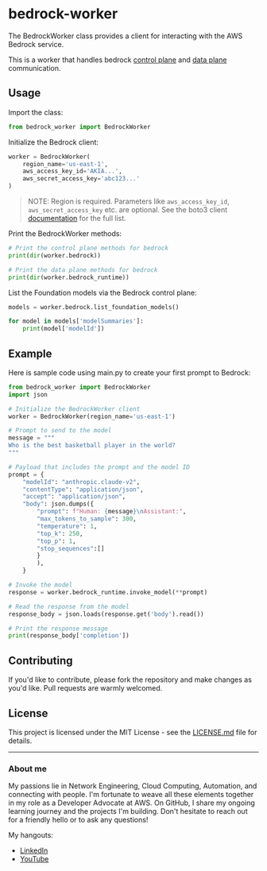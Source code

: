 # bedrock-worker

The BedrockWorker class provides a client for interacting with the AWS Bedrock service. 

This is a worker that handles bedrock [control plane](https://docs.aws.amazon.com/bedrock/latest/APIReference/API_Operations_Amazon_Bedrock.html) and [data plane](https://docs.aws.amazon.com/bedrock/latest/APIReference/API_Operations_Amazon_Bedrock_Runtime.html) communication.

## Usage

Import the class:

```python
from bedrock_worker import BedrockWorker
```

Initialize the Bedrock client:

```python 
worker = BedrockWorker(
    region_name='us-east-1',
    aws_access_key_id='AKIA...', 
    aws_secret_access_key='abc123...'
)
```
>NOTE: Region is required. Parameters like `aws_access_key_id`, `aws_secret_access_key` etc. are optional. See the boto3 client [documentation](https://boto3.amazonaws.com/v1/documentation/api/latest/reference/core/session.html#boto3.session.Session.client) for the full list.

Print the BedrockWorker methods:

```python
# Print the control plane methods for bedrock
print(dir(worker.bedrock))

# Print the data plane methods for bedrock
print(dir(worker.bedrock_runtime))
```

List the Foundation models via the Bedrock control plane:

```python
models = worker.bedrock.list_foundation_models()

for model in models['modelSummaries']:
    print(model['modelId'])
``` 

## Example

Here is sample code using main.py to create your first prompt to Bedrock:

```python
from bedrock_worker import BedrockWorker
import json

# Initialize the BedrockWorker client
worker = BedrockWorker(region_name='us-east-1')

# Prompt to send to the model
message = """
Who is the best basketball player in the world?
"""

# Payload that includes the prompt and the model ID
prompt = {
    "modelId": "anthropic.claude-v2",
    "contentType": "application/json",
    "accept": "application/json",
    "body": json.dumps({
        "prompt": f"Human: {message}\nAssistant:",
        "max_tokens_to_sample": 300,
        "temperature": 1,
        "top_k": 250,
        "top_p": 1,
        "stop_sequences":[]
        }
        ),
    }

# Invoke the model
response = worker.bedrock_runtime.invoke_model(**prompt)

# Read the response from the model
response_body = json.loads(response.get('body').read())

# Print the response message
print(response_body['completion'])
```


## Contributing

If you'd like to contribute, please fork the repository and make changes as you'd like. Pull requests are warmly welcomed.

## License

This project is licensed under the MIT License - see the [LICENSE.md](LICENSE.md) file for details.

---

### About me

My passions lie in Network Engineering, Cloud Computing, Automation, and connecting with people. I'm fortunate to weave all these elements together in my role as a Developer Advocate at AWS. On GitHub, I share my ongoing learning journey and the projects I'm building. Don't hesitate to reach out for a friendly hello or to ask any questions!

My hangouts:
- [LinkedIn](https://www.linkedin.com/in/duanlightfoot/)
- [YouTube](https://www.youtube.com/@LabEveryday)